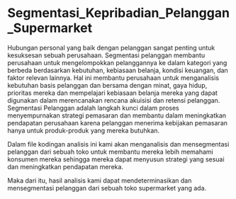 # Segmentasi_Kepribadian_Pelanggan_Supermarket
Hubungan personal yang baik dengan pelanggan sangat penting untuk kesuksesan sebuah perusahaan. Segmentasi pelanggan membantu perusahaan untuk mengelompokkan pelanggannya ke dalam kategori yang berbeda berdasarkan kebutuhan, kebiasaan belanja, kondisi keuangan, dan faktor relevan lainnya. Hal ini membantu perusahaan untuk menganalisis kebutuhan basis pelanggan dan bersama dengan minat, gaya hidup, prioritas mereka dan mempelajari kebiasaan belanja mereka yang dapat digunakan dalam merencanakan rencana akuisisi dan retensi pelanggan. Segmentasi Pelanggan adalah langkah kunci dalam proses menyempurnakan strategi pemasaran dan membantu dalam meningkatkan pendapatan perusahaan karena pelanggan menerima kebijakan pemasaran hanya untuk produk-produk yang mereka butuhkan.

Dalam file kodingan analisis ini kami akan menganalisis dan mensegmentasi pelanggan dari sebuah toko untuk membantu mereka lebih memahami konsumen mereka sehingga mereka dapat menyusun strategi yang sesuai dan meningkatkan pendapatan mereka.

Maka dari itu, hasil analisis kami dapat mendeterminasikan dan mensegmentasi pelanggan dari sebuah toko supermarket yang ada.
